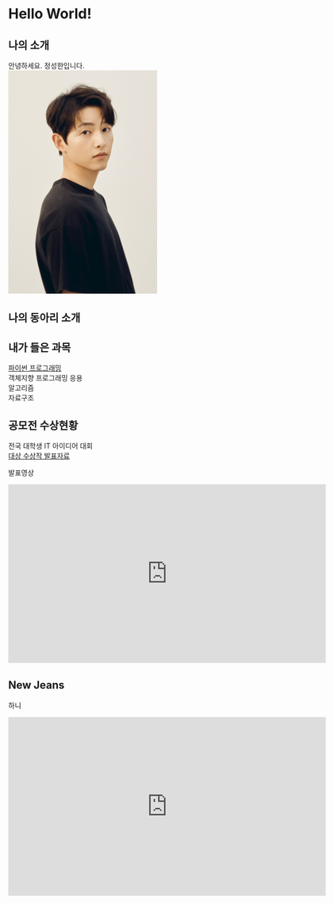 # Hello World!

## 나의 소개 
안녕하세요. 정성한입니다.<br>
<img src="SSI_20210702145200_O2.jpg" width = "300px" height = "450px"/> <br>
## 나의 동아리 소개

## 내가 들은 과목 
[파이썬 프로그래밍](http://https://www.python.org/) <br>
객체지향 프로그래밍 응용 <br>
알고리즘 <br>
자료구조<br>

## 공모전 수상현황 
전국 대학생 IT 아이디어 대회 <br>
[대상 수상작 발표자료](/presentaion.pptx) 

발표영상

<iframe width="640" height="360" src="https://www.youtube.com/embed/js1CtxSY38I" title="NewJeans (뉴진스) &#39;Attention&#39; Official MV" frameborder="0" allow="accelerometer; autoplay; clipboard-write; encrypted-media; gyroscope; picture-in-picture; web-share" allowfullscreen></iframe>

## New Jeans 
하니 
<iframe width="640" height="360" src="
https://i.namu.wiki/i/Sy8wbFwGfwbF1LkHD7VmwalnZ8riJqKEHFfN8pj8s1_GP3MZ2rRECPcPqKwwOu3h3tRr3147a-xH5Hucz0-Ukg.mp4" title="NewJeans (뉴진스) &#39;Attention&#39; Official MV" frameborder="0" allow="accelerometer; autoplay; clipboard-write; encrypted-media; gyroscope; picture-in-picture; web-share" allowfullscreen></iframe>
